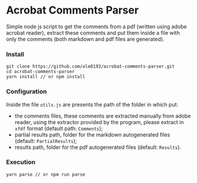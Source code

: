 # Acrobat Comments Parser

Simple node js script to get the comments from a pdf (written using adobe acrobat reader), extract these comments and put them inside a file with only the comments (both markdown and pdf files are generated).

### Install
```
git clone https://github.com/ale8193/acrobat-comments-parser.git
cd acrobat-comments-parser
yarn install // or npm install
```

### Configuration
Inside the file `utils.js` are presents the path of the folder in which put:
 
- the comments files, these comments are extracted manually from adobe reader, using the extractor provided by the program, please extract in `xfdf` format (default path: `Comments`);
- partial results path, folder for the markdown autogenerated files (default: `PartialResults`);
- results path, folder for the pdf autogenerated files (default: `Results`).

### Execution
```
yarn parse // or npm run parse
```
